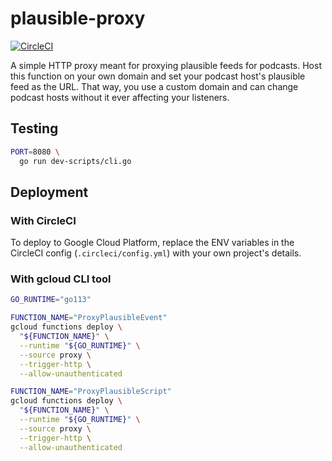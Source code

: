 # plausible-proxy

[![CircleCI](https://circleci.com/gh/mtlynch/plausible-proxy.svg?style=svg)](https://circleci.com/gh/mtlynch/plausible-proxy)

A simple HTTP proxy meant for proxying plausible feeds for podcasts. Host this function on your own domain and set your podcast host's plausible feed as the URL. That way, you use a custom domain and can change podcast hosts without it ever affecting your listeners.

## Testing

```bash
PORT=8080 \
  go run dev-scripts/cli.go
```

## Deployment

### With CircleCI

To deploy to Google Cloud Platform, replace the ENV variables in the CircleCI config (`.circleci/config.yml`) with your own project's details.

### With gcloud CLI tool

```bash
GO_RUNTIME="go113"

FUNCTION_NAME="ProxyPlausibleEvent"
gcloud functions deploy \
  "${FUNCTION_NAME}" \
  --runtime "${GO_RUNTIME}" \
  --source proxy \
  --trigger-http \
  --allow-unauthenticated

FUNCTION_NAME="ProxyPlausibleScript"
gcloud functions deploy \
  "${FUNCTION_NAME}" \
  --runtime "${GO_RUNTIME}" \
  --source proxy \
  --trigger-http \
  --allow-unauthenticated
```

